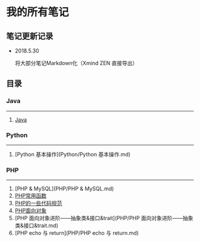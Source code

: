 # 我的所有笔记

## 笔记更新记录

- 2018.5.30

  将大部分笔记Markdown化（Xmind ZEN 直接导出）

  

## 目录

### Java

---

1. [Java](java/java.md)

   

### Python

---

1. [Python 基本操作](Python/Python 基本操作.md)



### PHP

---

1. [PHP & MySQL](PHP/PHP & MySQL.md)
2. [PHP常用函数](PHP/PHP常用函数.md)
3. [PHP的一些代码规范](PHP/PHP的一些代码规范.md)
4. [PHP面向对象](PHP/PHP面向对象.md)
5. [PHP 面向对象进阶——抽象类&接口&trait](PHP/PHP 面向对象进阶——抽象类&接口&trait.md)
6. [PHP echo 与 return](PHP/PHP echo 与 return.md)

